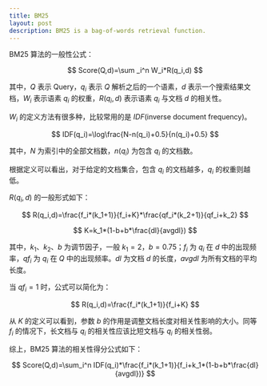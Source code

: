 ```yaml
---
title: BM25
layout: post
description: BM25 is a bag-of-words retrieval function.
---
```


BM25 算法的一般性公式：

$$
Score(Q,d)=\sum _i^n W_i*R(q_i,d)
$$

其中，$Q$ 表示 Query，$q_i$ 表示 $Q$ 解析之后的一个语素，$d$ 表示一个搜索结果文档，$W_i$ 表示语素 $q_i$ 的权重，$R(q_i,d)$ 表示语素 $q_i$ 与文档 $d$ 的相关性。

$W_i$ 的定义方法有很多种，比较常用的是 $IDF$(inverse document frequency)。

$$
IDF(q_i)=\log\frac{N-n(q_i)+0.5}{n(q_i)+0.5}
$$

其中，$N$ 为索引中的全部文档数，$n(q_i)$ 为包含 $q_i$ 的文档数。

根据定义可以看出，对于给定的文档集合，包含 $q_i$ 的文档越多，$q_i$ 的权重则越低。

$R(q_i,d)$ 的一般形式如下：

$$
R(q_i,d)=\frac{f_i*(k_1+1)}{f_i+K}*\frac{qf_i*(k_2+1)}{qf_i+k_2}
$$

$$
K=k_1*(1-b+b*\frac{dl}{avgdl})
$$

其中，$k_1$、$k_2$、$b$ 为调节因子，一般 $k_1=2$，$b=0.75$；$f_i$ 为 $q_i$ 在 $d$ 中的出现频率，$qf_i$ 为 $q_i$ 在 $Q$ 中的出现频率。$dl$ 为文档 $d$ 的长度，$avgdl$ 为所有文档的平均长度。

当 $qf_i=1$ 时，公式可以简化为：

$$
R(q_i,d)=\frac{f_i*(k_1+1)}{f_i+K}
$$

从 $K$ 的定义可以看到，参数 $b$ 的作用是调整文档长度对相关性影响的大小。同等 $f_i$ 的情况下，长文档与 $q_i$ 的相关性应该比短文档与 $q_i$ 的相关性弱。

综上，BM25 算法的相关性得分公式如下：

$$
Score(Q,d)=\sum_i^n IDF(q_i)*\frac{f_i*(k_1+1)}{f_i+k_1*(1-b+b*\frac{dl}{avgdl})}
$$
